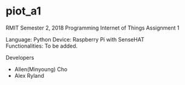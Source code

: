 # piot_a1
RMIT Semester 2, 2018 Programming Internet of Things Assignment 1

Language: Python
Device: Raspberry Pi with SenseHAT<br/>
Functionalities: To be added.<br/>

Developers
- Allen(Minyoung) Cho
- Alex Ryland
